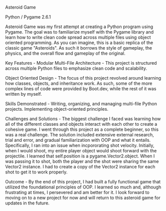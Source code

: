 Asteroid Game

Python / Pygame 2.6.1

Asteroid Game was my first attempt at creating a Python program using Pygame. The goal was to familiarize myself with the Pygame library and learn how to write clean code spread across multiple files using
object oriented programming. As you can imagine, this is a basic replica of the classic game "Asteroids". As such it borrows the style of gameplay, the physics, and the overall flow and gameplay of the original.

Key Features - Modular Multi-File Architecture - This project is structured across multiple Python files to emphasize clean code and scalability.

Object Oriented Design - The focus of this project revolved around learning how classes, objects, and inheritance work. As such, some of the more complex lines of code were provided by Boot.dev, while the rest of it was written by myself.

Skills Demonstrated - Writing, organizing, and managing multi-file Python projects. Implementing object-oriented principles. 

Challenges and Solutions - The biggest challenge I faced was learning how all of the different classes and objects interact with each other to create a cohesive game. I went through this project as a complete beginner, so this was a real challenge. The solution included extensive external research, trial and error, and gradual familiarization with OOP and what it entails. Specifically, I ran into an issue when incpororating shot velocity. Initially, when I would shoot, my entire player object would shoot forward with the projectile. I learned that self.position is a pygame.Vector2.object. When I was passing it to shot, both the player and the shot were sharing the same Vector2 instance. I had to create a copy of the Vector2 instance for each shot to get it to work properly.

Outcome - By the end of this project, I had built a fully functional game that utilized the foundational principles of OOP. I learned so much and, although frustrating at times, I persevered and am better for it. I look forward to moving on to a new project for now and will return to this asteroid game for updates in the future.

 
